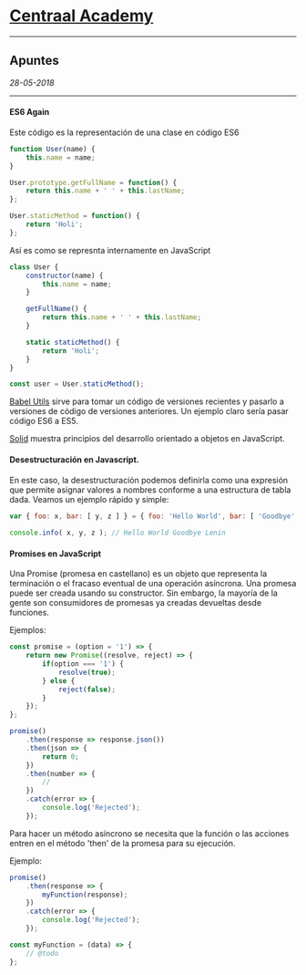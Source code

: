 # **[Centraal Academy](https://centraal.academy)**
-----------------------------------------------------
## Apuntes
_28-05-2018_

------------------------------------------------------

#### ES6 Again
Este código es la representación de una clase en código ES6
``` javascript
function User(name) {
    this.name = name;
}

User.prototype.getFullName = function() {
    return this.name + ' ' + this.lastName;
};

User.staticMethod = function() {
    return 'Holi';
};
```
Así es como se represnta internamente en JavaScript
```javascript
class User {
    constructor(name) {
        this.name = name;
    }

    getFullName() {
        return this.name + ' ' + this.lastName;
    }

    static staticMethod() {
        return 'Holi';
    }
}

const user = User.staticMethod();
```
[Babel Utils](https://github.com/babel-utils) sirve para tomar un código de versiones recientes y pasarlo a versiones de código de versiones anteriores. Un ejemplo claro sería pasar código ES6 a ES5.

[Solid](https://scotch.io/bar-talk/s-o-l-i-d-the-first-five-principles-of-object-oriented-design) muestra principios del desarrollo orientado a objetos en JavaScript.

#### Desestructuración en Javascript. 
En este caso, la desestructuración podemos definirla como una expresión que permite asignar valores a nombres conforme a una estructura de tabla dada. Veamos un ejemplo rápido y simple:
```javascript
var { foo: x, bar: [ y, z ] } = { foo: 'Hello World', bar: [ 'Goodbye', 'Lenin' ] };
 
console.info( x, y, z ); // Hello World Goodbye Lenin
```
#### Promises en JavaScript
Una Promise (promesa en castellano) es un objeto que representa la terminación o el fracaso eventual de una operación asíncrona. Una promesa puede ser creada usando su constructor. Sin embargo, la mayoría de la gente son consumidores de promesas ya creadas devueltas desde funciones.

Ejemplos: 
```javascript
const promise = (option = '1') => {
    return new Promise((resolve, reject) => {
        if(option === '1') {
            resolve(true);
        } else {
            reject(false);
        }
    });
};

promise()
    .then(response => response.json())
    .then(json => {
        return 0;
    })
    .then(number => {
        // 
    })
    .catch(error => {
        console.log('Rejected');
    });
```
   
Para hacer un método asíncrono se necesita que la función o las acciones entren en el método 'then' de la promesa para su ejecución.

Ejemplo: 
```javascript
promise()
    .then(response => {
        myFunction(response);
    })
    .catch(error => {
        console.log('Rejected');
    });

const myFunction = (data) => {
    // @todo
};
```

